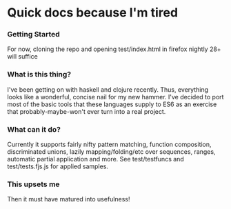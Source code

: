 Quick docs because I'm tired
====================================

### Getting Started ###

For now, cloning the repo and opening test/index.html in firefox nightly 28+ will suffice

### What is this thing? ###

I've been getting on with haskell and clojure recently. Thus, everything looks like a wonderful, concise nail for my new hammer. I've decided to port most of the basic tools that these languages supply to ES6 as an exercise that probably-maybe-won't ever turn into a real project.

### What can it do? ###

Currently it supports fairly nifty pattern matching, function composition, discriminated unions, lazily mapping/folding/etc over sequences, ranges, automatic partial application and more. See test/testfuncs and test/tests.fjs.js for applied samples.

### This upsets me ###

Then it must have matured into usefulness!